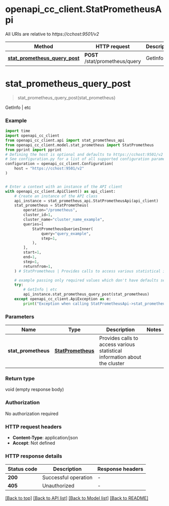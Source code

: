# openapi_cc_client.StatPrometheusApi

All URIs are relative to *https://cchost:9501/v2*

Method | HTTP request | Description
------------- | ------------- | -------------
[**stat_prometheus_query_post**](StatPrometheusApi.md#stat_prometheus_query_post) | **POST** /stat/prometheus/query | GetInfo | etc


# **stat_prometheus_query_post**
> stat_prometheus_query_post(stat_prometheus)

GetInfo | etc

### Example


```python
import time
import openapi_cc_client
from openapi_cc_client.api import stat_prometheus_api
from openapi_cc_client.model.stat_prometheus import StatPrometheus
from pprint import pprint
# Defining the host is optional and defaults to https://cchost:9501/v2
# See configuration.py for a list of all supported configuration parameters.
configuration = openapi_cc_client.Configuration(
    host = "https://cchost:9501/v2"
)


# Enter a context with an instance of the API client
with openapi_cc_client.ApiClient() as api_client:
    # Create an instance of the API class
    api_instance = stat_prometheus_api.StatPrometheusApi(api_client)
    stat_prometheus = StatPrometheus(
        operation="/prometheus",
        cluster_id=1,
        cluster_name="cluster_name_example",
        queries=[
            StatPrometheusQueriesInner(
                query="query_example",
                step=1,
            ),
        ],
        start=1,
        end=1,
        step=1,
        returnfrom=1,
    ) # StatPrometheus | Provides calls to access various statistical information about the cluster

    # example passing only required values which don't have defaults set
    try:
        # GetInfo | etc
        api_instance.stat_prometheus_query_post(stat_prometheus)
    except openapi_cc_client.ApiException as e:
        print("Exception when calling StatPrometheusApi->stat_prometheus_query_post: %s\n" % e)
```


### Parameters

Name | Type | Description  | Notes
------------- | ------------- | ------------- | -------------
 **stat_prometheus** | [**StatPrometheus**](StatPrometheus.md)| Provides calls to access various statistical information about the cluster |

### Return type

void (empty response body)

### Authorization

No authorization required

### HTTP request headers

 - **Content-Type**: application/json
 - **Accept**: Not defined


### HTTP response details

| Status code | Description | Response headers |
|-------------|-------------|------------------|
**200** | Successful operation |  -  |
**405** | Unauthorized |  -  |

[[Back to top]](#) [[Back to API list]](../README.md#documentation-for-api-endpoints) [[Back to Model list]](../README.md#documentation-for-models) [[Back to README]](../README.md)

